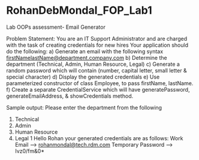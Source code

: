 # RohanDebMondal_FOP_Lab1
Lab OOPs assessment- Email Generator


Problem Statement:
You are an IT Support Administrator and are charged with the task of creating credentials for
new hires
Your application should do the following:
a) Generate an email with the following syntax
firstNamelastName@department.company.com
b) Determine the department (Technical, Admin, Human Resource, Legal)
c) Generate a random password which will contain (number, capital letter, small letter &
special character)
d) Display the generated credentials
e) Use parameterized constructor of class Employee, to pass firstName, lastName.
f) Create a separate CredentialService which will have generatePassword,
generateEmailAddress, & showCredentials method.


Sample output:
Please enter the department from the following 
1. Technical
2. Admin
3. Human Resource
4. Legal
1
Hello Rohan your generated credentials are as follows: 
Work Email --> rohanmondal@tech.rdm.com
Temporary Password --> Ivz0/fm&0*
